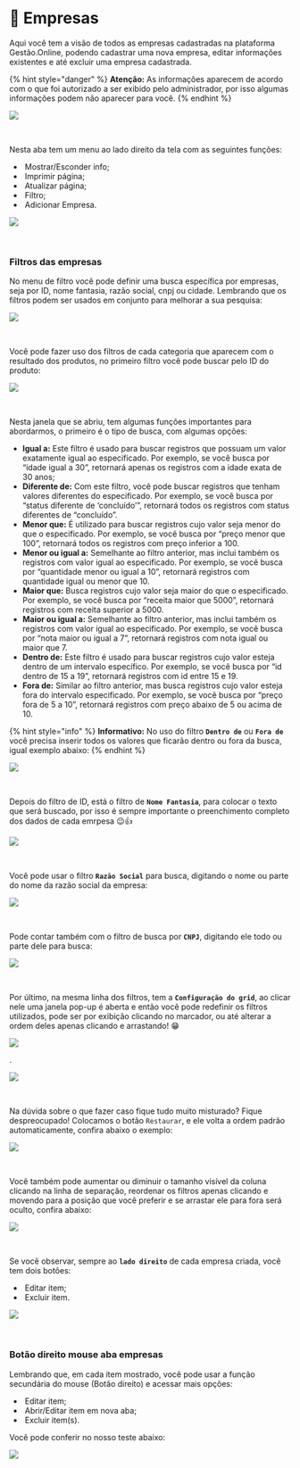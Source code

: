 # 🏨 Empresas

Aqui você tem a visão de todos as empresas cadastradas na plataforma Gestão.Online, podendo cadastrar uma nova empresa, editar informações existentes e até excluir uma empresa cadastrada.

{% hint style="danger" %}
**Atenção:** As informações aparecem de acordo com o que foi autorizado a ser exibido pelo administrador, por isso algumas informações podem não aparecer para você.
{% endhint %}

![](/erp-v2/assets/modulos/parametrizacao/aba_empresas.gif)

<br>

Nesta aba tem um menu ao lado direito da tela com as seguintes funções:

- <img src="/erp-v2/assets/icon_exibir.png" alt="" data-size="line"> Mostrar/Esconder info;
- <img src="/erp-v2/assets/icon_imprimir.png" alt="" data-size="line"> Imprimir página;
- <img src="/erp-v2/assets/icon_atualizar.png" alt="" data-size="line"> Atualizar página;
- <img src="/erp-v2/assets/icon_filtro.png" alt="" data-size="line"> Filtro;
- <img src="/erp-v2/assets/icon_add.png" alt="" data-size="line"> Adicionar Empresa.

![](/erp-v2/assets/modulos/parametrizacao/aba_empresas_menu.png)

<br>

### Filtros das empresas

No menu de filtro você pode definir uma busca específica por empresas, seja por ID, nome fantasia, razão social, cnpj ou cidade. Lembrando que os filtros podem ser usados em conjunto para melhorar a sua pesquisa:

![](/erp-v2/assets/modulos/parametrizacao/aba_empresas_filtro.gif)

<br>

Você pode fazer uso dos filtros de cada categoria que aparecem com o resultado dos produtos, no primeiro filtro você pode buscar pelo ID do produto:

![](/erp-v2/assets/modulos/parametrizacao/aba_empresas_filtro_id.png)

<br>

Nesta janela que se abriu, tem algumas funções importantes para abordarmos, o primeiro é o tipo de busca, com algumas opções:

- **Igual a:** Este filtro é usado para buscar registros que possuam um valor exatamente igual ao especificado. Por exemplo, se você busca por “idade igual a 30”, retornará apenas os registros com a idade exata de 30 anos;
- **Diferente de:** Com este filtro, você pode buscar registros que tenham valores diferentes do especificado. Por exemplo, se você busca por “status diferente de ‘concluído’”, retornará todos os registros com status diferentes de “concluído”.
- **Menor que:** É utilizado para buscar registros cujo valor seja menor do que o especificado. Por exemplo, se você busca por “preço menor que 100”, retornará todos os registros com preço inferior a 100.
- **Menor ou igual a:** Semelhante ao filtro anterior, mas inclui também os registros com valor igual ao especificado. Por exemplo, se você busca por “quantidade menor ou igual a 10”, retornará registros com quantidade igual ou menor que 10.
- **Maior que:** Busca registros cujo valor seja maior do que o especificado. Por exemplo, se você busca por “receita maior que 5000”, retornará registros com receita superior a 5000.
- **Maior ou igual a:** Semelhante ao filtro anterior, mas inclui também os registros com valor igual ao especificado. Por exemplo, se você busca por “nota maior ou igual a 7”, retornará registros com nota igual ou maior que 7.
- **Dentro de:** Este filtro é usado para buscar registros cujo valor esteja dentro de um intervalo específico. Por exemplo, se você busca por “id dentro de 15 a 19”, retornará registros com id entre 15 e 19.
- **Fora de:** Similar ao filtro anterior, mas busca registros cujo valor esteja fora do intervalo especificado. Por exemplo, se você busca por “preço fora de 5 a 10”, retornará registros com preço abaixo de 5 ou acima de 10.

{% hint style="info" %}
**Informativo:** No uso do filtro **`Dentro de`** ou **`Fora de`** você precisa inserir todos os valores que ficarão dentro ou fora da busca, igual exemplo abaixo:
{% endhint %}

![](/erp-v2/assets/modulos/parametrizacao/aba_empresas_filtro_dentrode.gif)

<br>

Depois do filtro de ID, está o filtro de **`Nome Fantasia`**, para colocar o texto que será buscado, por isso é sempre importante o preenchimento completo dos dados de cada emrpesa 😉👍

![](/erp-v2/assets/modulos/parametrizacao/aba_empresas_filtro_nome_fantasia.png)

<br>

Você pode usar o filtro **`Razão Social`** para busca, digitando o nome ou parte do nome da razão social da empresa:

![](/erp-v2/assets/modulos/parametrizacao/aba_empresas_filtro_razao_social.png)

<br>

Pode contar também com o filtro de busca por **`CNPJ`**, digitando ele todo ou parte dele para busca:

![](/erp-v2/assets/modulos/parametrizacao/aba_empresas_filtro_cnpj.png)

<br>

Por último, na mesma linha dos filtros, tem a **`Configuração do grid`**, ao clicar nele uma janela pop-up é aberta e então você pode redefinir os filtros utilizados, pode ser por exibição clicando no marcador, ou até alterar a ordem deles apenas clicando e arrastando! 😁

![](/erp-v2/assets/modulos/parametrizacao/aba_empresas_filtro_grid.png)

.

![](/erp-v2/assets/modulos/parametrizacao/aba_empresas_filtro_grid.gif)

<br>

Na dúvida sobre o que fazer caso fique tudo muito misturado? Fique despreocupado! Colocamos o botão `Restaurar`, e ele volta a ordem padrão automaticamente, confira abaixo o exemplo:

![](/erp-v2/assets/modulos/parametrizacao/aba_empresas_filtro_grid_restaurar.png)

<br>

Você também pode aumentar ou diminuir o tamanho visível da coluna clicando na linha de separação, reordenar os filtros apenas clicando e movendo para a posição que você preferir e se arrastar ele para fora será oculto, confira abaixo:

![](/erp-v2/assets/modulos/parametrizacao/aba_empresas_filtro_mouse.gif)

<br>

Se você observar, sempre ao **`lado direito`** de cada empresa criada, você tem dois botões:

- <img src="/erp-v2/assets/modulos/icon_editar_item.png" alt="" data-size="line"> Editar item;
- <img src="/erp-v2/assets/modulos/icon_excluir_item.png" alt="" data-size="line"> Excluir item.

![](/erp-v2/assets/modulos/parametrizacao/aba_empresas_editar_excluir.png)

<br>

### Botão direito mouse aba empresas

Lembrando que, em cada item mostrado, você pode usar a função secundária do mouse (Botão direito) e acessar mais opções:

- <img src="/erp-v2/assets/modulos/icon_editar_item_mouse.png" alt="" data-size="line"> Editar item;
- <img src="/erp-v2/assets/modulos/icon_abrir_editar_item_nova_aba_mouse.png" alt="" data-size="line"> Abrir/Editar item em nova aba;
- <img src="/erp-v2/assets/modulos/icon_excluir_item_mouse.png" alt="" data-size="line"> Excluir item(s).

Você pode conferir no nosso teste abaixo:

![](/erp-v2/assets/modulos/parametrizacao/aba_empresas_btn_mouse.gif)

<br>

